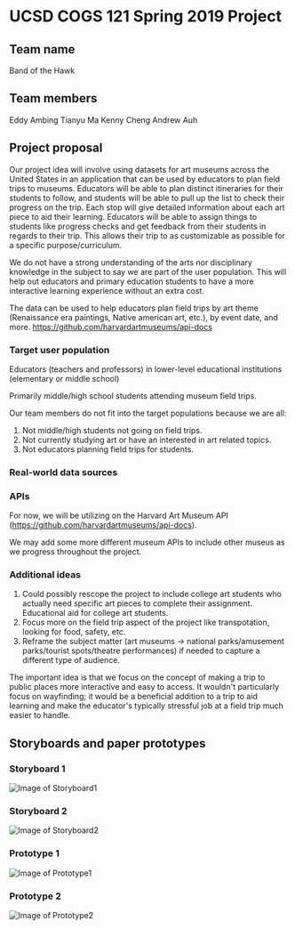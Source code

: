 # UCSD COGS 121 Spring 2019 Project
## Team name
Band of the Hawk
## Team members
Eddy Ambing
Tianyu Ma
Kenny Cheng
Andrew Auh
## Project proposal
Our project idea will involve using datasets for art museums across the United
States in an application that can be used by educators to plan field trips to museums.
Educators will be able to plan distinct itineraries for their students to
follow, and students will be able to pull up the list to check their progress on the
trip. Each stop will give detailed information about each art piece to aid their learning.
Educators will be able to assign things to students like progress checks and get feedback
from their students in regards to their trip. This allows their trip to as customizable
as possible for a specific purpose/curriculum.

We do not have a strong understanding of the arts nor disciplinary knowledge in the subject
to say we are part of the user population. This will help out educators and
primary education students to have a more interactive learning experience without an extra
cost.

The data can be used to help educators plan field trips by art theme (Renaissance
era paintings, Native american art, etc.), by event date, and more.
https://github.com/harvardartmuseums/api-docs
### Target user population
Educators (teachers and professors) in lower-level educational institutions (elementary
or middle school)

Primarily middle/high school students attending museum field trips.

Our team members do not fit into the target populations because we are all:
1. Not middle/high students not going on field trips.
2. Not currently studying art or have an interested in art related topics.
3. Not educators planning field trips for students.
### Real-world data sources
### APIs
For now, we will be utilizing on the Harvard Art Museum API (https://github.com/harvardartmuseums/api-docs).

We may add some more different museum APIs to include other museus as we progress throughout the project.
### Additional ideas
1. Could possibly rescope the project to include college art students who actually need specific
art pieces to complete their assignment. Educational aid for college art students.
2. Focus more on the field trip aspect of the project like transpotation, looking for food, safety, etc.
3. Reframe the subject matter (art museums -> national parks/amusement parks/tourist spots/theatre performances) if needed
to capture a different type of audience.

The important idea is that we focus on the concept of making a trip to public places  more interactive and easy to access. 
It wouldn't particularly focus on wayfinding; it would be a beneficial addition to a trip to aid learning and make
the educator's typically stressful job at a field trip much easier to handle.
## Storyboards and paper prototypes
### Storyboard 1
![Image of Storyboard1](Storyboards/Storyboard1.png)
### Storyboard 2
![Image of Storyboard2](Storyboards/Storyboard2.png)
### Prototype 1
![Image of Prototype1](Prototypes/P1.png)
### Prototype 2
![Image of Prototype2](Prototypes/P2.png)

